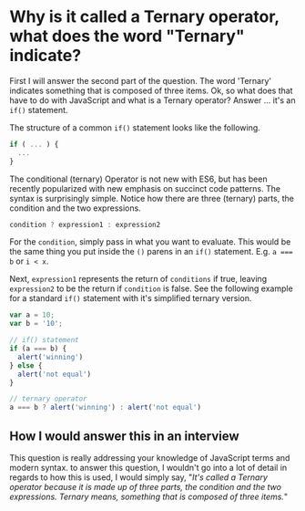 # Why is it called a Ternary operator, what does the word "Ternary" indicate?

First I will answer the second part of the question. The word 'Ternary' indicates something that is composed of three items. Ok, so what does that have to do with JavaScript and what is a Ternary operator? Answer ... it's an `if()` statement.

The structure of a common `if()` statement looks like the following.

```js
if ( ... ) {
  ...
}
```

The conditional (ternary) Operator is not new with ES6, but has been recently popularized with new emphasis on succinct code patterns. The syntax is surprisingly simple. Notice how there are three (ternary) parts, the condition and the two expressions.

```js
condition ? expression1 : expression2
```

For the `condition`, simply pass in what you want to evaluate. This would be the same thing you put inside the `()` parens in an `if()` statement. E.g. `a === b` or `i < x`.

Next, `expression1` represents the return of `conditions` if true, leaving `expression2` to be the return if `condition` is false. See the following example for a standard `if()` statement with it's simplified ternary version.

```js
var a = 10;
var b = '10';

// if() statement
if (a === b) {
  alert('winning')
} else {
  alert('not equal')
}

// ternary operator
a === b ? alert('winning') : alert('not equal')
```


## How I would answer this in an interview

This question is really addressing your knowledge of JavaScript terms and modern syntax. to answer this question, I wouldn't go into a lot of detail in regards to how this is used, I would simply say, "_It's called a Ternary operator because it is made up of three parts, the condition and the two expressions. Ternary means, something that is composed of three items._"

